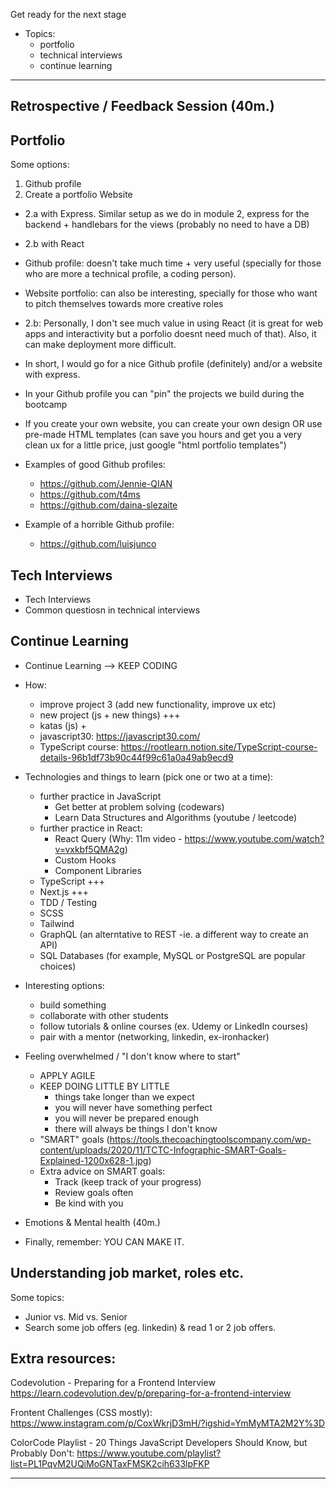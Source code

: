 

<!-- Status: draft -->



Get ready for the next stage

  - Topics:
    - portfolio
    - technical interviews
    - continue learning

____


## Retrospective / Feedback Session (40m.)


## Portfolio

<!--

Slides (WIP): 

https://docs.google.com/presentation/d/1Q3chdaEdK8VTq4tQFQDxBo0jjZL1mZ6Dr7XOQvLYwDU/edit?usp=sharing

-->

Some options:

1. Github profile
2. Create a portfolio Website
  - 2.a with Express. Similar setup as we do in module 2, express for the backend + handlebars for the views (probably no need to have a DB)
  - 2.b with React


- Github profile: doesn't take much time + very useful (specially for those who are more a technical profile, a coding person).
- Website portfolio: can also be interesting, specially for those who want to pitch themselves towards more creative roles


- 2.b: Personally, I don't see much value in using React (it is great for web apps and interactivity but a porfolio doesnt need much of that). Also, it can make deployment more difficult.

- In short, I would go for a nice Github profile (definitely) and/or a website with express.

- In your Github profile you can "pin" the projects we build during the bootcamp

- If you create your own website, you can create your own design OR use pre-made HTML templates (can save you hours and get you a very clean ux for a little price, just google "html portfolio templates")


- Examples of good Github profiles:
  - https://github.com/Jennie-QIAN
  - https://github.com/t4ms
  - https://github.com/daina-slezaite

- Example of a horrible Github profile:
  - https://github.com/luisjunco





## Tech Interviews
  - Tech Interviews
  - Common questiosn in technical interviews

<!--

Slides (WIP): 

https://docs.google.com/presentation/d/17JxJ4gi5aswc7XmXb2OC9auOLHItiSkwTxuiwZLYChs/edit?usp=sharing

-->

## Continue Learning

  - Continue Learning --> KEEP CODING

  - How: 
      - improve project 3 (add new functionality, improve ux etc)
      - new project (js + new things) +++
      - katas (js) +
      - javascript30: https://javascript30.com/
      - TypeScript course: https://rootlearn.notion.site/TypeScript-course-details-96b1df73b90c44f99c61a0a49ab9ecd9


  - Technologies and things to learn (pick one or two at a time): 
    - further practice in JavaScript
      - Get better at problem solving (codewars)
      - Learn Data Structures and Algorithms (youtube / leetcode)
    - further practice in React: <!-- @todo: create repo/gist with some info/videos -->
      - React Query (Why: 11m video - https://www.youtube.com/watch?v=vxkbf5QMA2g)
      - Custom Hooks
      - Component Libraries
    - TypeScript +++
    - Next.js +++
    - TDD / Testing
    - SCSS
    - Tailwind
    - GraphQL (an alterntative to REST -ie. a different way to create an API)
    - SQL Databases (for example, MySQL or PostgreSQL are popular choices)

    

  - Interesting options:
    - build something
    - collaborate with other students
    - follow tutorials & online courses (ex. Udemy or LinkedIn courses)
    - pair with a mentor (networking, linkedin, ex-ironhacker)

  - Feeling overwhelmed / "I don't know where to start" 
    - APPLY AGILE
    - KEEP DOING LITTLE BY LITTLE
      - things take longer than we expect
      - you will never have something perfect
      - you will never be prepared enough
      - there will always be things I don't know
    - "SMART" goals (https://tools.thecoachingtoolscompany.com/wp-content/uploads/2020/11/TCTC-Infographic-SMART-Goals-Explained-1200x628-1.jpg)
    - Extra advice on SMART goals:
      - Track (keep track of your progress)
      - Review goals often
      - Be kind with you


- Emotions & Mental health (40m.)


- Finally, remember: YOU CAN MAKE IT.


<!--

## Technical interview questions

https://gist.github.com/IH-WebDev-TA-Remote/324bb37af5886d83622cb82fb3dc6008

-->



## Understanding job market, roles etc.

Some topics:
- Junior vs. Mid vs. Senior
- Search some job offers (eg. linkedin) & read 1 or 2 job offers.

<!--
@Luis: see some notes in "Feeling ready" (w7d1)
-->



## Extra resources:

Codevolution - Preparing for a Frontend Interview
https://learn.codevolution.dev/p/preparing-for-a-frontend-interview


Frontent Challenges (CSS mostly):
https://www.instagram.com/p/CoxWkrjD3mH/?igshid=YmMyMTA2M2Y%3D


ColorCode Playlist - 20 Things JavaScript Developers Should Know, but Probably Don't:
https://www.youtube.com/playlist?list=PL1PqvM2UQiMoGNTaxFMSK2cih633lpFKP


---



<!-- 

*** day one after CW: template msg ***

good morning @everyone!!

a new journey starts today for most of you, all the best for the job search!!

Remember:
- keep sending applications + keep coding
- set realistic, "smart" goals
- perseverate & embrace failure
- enjoy the process!!


 -->

